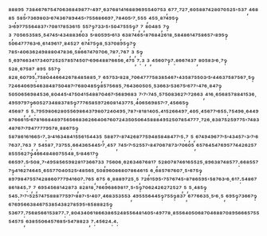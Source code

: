 ⁸⁸⁸⁹⁵,⁷³⁸⁴⁶⁷⁶⁷⁵⁴⁷⁰⁶³⁶⁸⁴⁹⁸⁷⁷'⁴⁹⁷·⁶³⁷⁶⁸¹⁴¹⁶⁸⁸⁹⁶⁹⁵⁵⁴⁰⁷⁵³,⁶⁷⁷·⁷²⁷·⁶⁰⁵⁸⁸⁷⁴²⁸⁰⁷⁰⁵²⁵'⁵³⁷,⁴⁶⁸⁸⁵,⁵⁸⁵′⁷³⁶⁹⁸⁰³′⁶⁷⁴³⁶⁷⁸⁹⁴⁴⁵'⁷⁵⁵⁶⁸⁶⁶⁹⁷·⁷⁸⁴⁰⁵′⁷·⁵⁵⁵,⁴⁵⁵·⁸⁷⁴⁹⁵‽³′⁶⁹⁷⁷⁵⁵⁶⁴⁸³⁷'⁷⁰⁸¹⁷⁸⁵³⁶¹⁵,⁵⁵⁷‽⁷³³′⁵'⁵⁰⁴⁷⁵⁵⁵‽⁷,⁷,⁸⁰⁴⁸⁵,⁷‽³,⁷⁰⁵⁶⁵³⁵⁸⁵·⁵⁴⁷⁴⁵′⁴³⁴⁸⁸³⁶⁰³,⁵′⁸⁰⁵⁹⁵′⁶¹³,⁶³⁸⁷⁴⁶⁵'⁸⁷⁶⁸⁴²⁶¹⁸·⁵⁸⁴⁸⁶¹⁴⁷⁵⁸⁶⁵⁷'⁸⁹⁵‽⁵⁰⁶⁴⁷⁷⁷⁶³′⁶·⁶¹⁴⁹⁶¹⁷·⁸⁴⁵²⁷,⁶⁷⁴⁷⁵‽⁸·⁵³⁷⁰⁸⁹⁵‽⁷‽⁷⁸⁵'⁴⁰⁶³⁶²⁴⁹⁸⁸⁸⁰⁴⁷⁸³⁶·⁵⁸⁶⁶⁷⁴⁷⁰⁷⁰⁶·⁷⁸⁷:⁷⁶⁷,³,⁵‽⁵·⁶⁹⁷⁴⁶³⁴¹⁷³⁴⁰⁷²⁵²⁵⁷⁸⁵⁷⁴⁵⁰⁷′⁶⁹⁶⁴⁸⁸⁷⁶⁶⁵⁶·⁴⁷⁵,⁷:³,³,⁴⁵⁶⁰⁷‽⁷:⁸⁶⁶⁷⁴³⁷,⁸⁰⁵⁸³′⁶·⁷‽⁵²⁸·⁶⁷⁵⁸⁷,⁸⁹⁵,⁵⁵⁷‽⁸²⁸·⁶⁰⁷⁹⁵:⁷⁵⁸⁰⁴⁴⁶⁶⁴²⁶⁷⁸⁴⁸⁵⁸⁸⁵·⁷,⁶⁵⁷⁵³′⁸²⁸·⁷⁰⁶⁴⁷⁷⁷⁵⁸³⁸⁵⁴⁶⁷'⁴³⁵⁸⁷⁵⁵⁰³′⁵′⁴⁴⁶³⁷⁵⁸⁷⁵⁶⁷·⁵‽⁷²⁴⁶⁴⁰⁶⁹⁵⁴⁶³⁸⁴⁸⁷⁵⁰⁴⁸⁷′⁷⁶⁸⁰⁴⁸⁵‽⁸⁵⁷⁵⁶⁸⁵·⁷⁶⁴³⁶⁰⁵⁰⁵·⁵³⁶⁶³′⁵³⁶⁷⁵′⁶⁷⁷'⁴⁷⁶·⁸⁴⁷‽⁵⁰⁵⁰⁶⁵⁶⁹⁸⁴⁵³⁶·⁸⁰⁴⁴⁵′⁴⁷⁵⁰⁴¹⁵⁴⁸⁸⁷⁰⁴⁶⁷′⁵⁶⁸⁹⁶⁸³,⁷′⁷'⁷⁴⁵·⁵⁷⁵⁰⁸³⁶²⁷′⁷²⁶⁶³,⁴¹⁶·⁶⁵⁶⁸⁵⁷⁸⁸⁴¹⁵³⁶·⁴⁹⁵⁹⁷⁹⁷‽⁶⁰⁵²⁷³⁴⁸⁸³⁷⁸⁵‽⁷⁷⁷⁶⁵⁸⁵⁹⁷²⁶⁰⁸¹⁴³⁷⁷⁵·⁴⁰⁶⁵⁶⁹⁸⁵⁷′⁷·⁴⁵⁶⁶⁵‽⁴⁵⁶⁸⁷,⁵,⁵:⁷⁹⁵⁹⁸⁰⁶²⁸⁰⁵⁵⁶⁹⁸⁶⁴³⁷⁹⁸⁰⁷²⁴⁰⁴⁹⁵·⁷⁸⁷'⁸¹⁸¹⁴⁰⁵:⁴¹⁵²⁶⁶⁴⁹⁷·⁴⁰⁵·⁴⁵⁶⁷⁷′⁶⁵⁵:⁷⁵⁴⁹⁶·⁶⁴⁴⁹⁸⁷⁶⁶⁶¹⁵′⁶⁷⁸¹⁶⁶⁸⁴⁸⁹⁷⁵⁶⁵⁶⁶⁸³⁶²⁶⁶⁴⁰⁶⁷⁶⁰⁷²⁴³⁵⁰⁵⁰⁶⁴⁵⁸⁸⁸⁴⁹⁵²⁵⁰⁷⁸⁵⁴⁷⁷⁷·⁷²⁶·⁸³⁸⁷⁵²⁵⁹⁷⁷⁵'⁷⁴⁸³⁴⁸⁷⁶⁷′⁷⁹⁴⁷⁷⁷⁷⁹⁵⁷⁸·⁸⁸⁶⁷⁵‽⁵⁸⁷⁸⁶¹⁶¹⁶⁶⁵'⁷:³′⁴¹⁶³⁴⁸⁴¹⁵⁵⁶¹⁵⁴⁴³⁵,⁵⁸⁸⁷⁷'⁸⁷⁴²⁶⁸⁷⁷⁵⁹⁴⁸⁵⁸⁴⁸⁴⁷⁷′⁵:⁷,⁵,⁶⁷⁴⁹⁴⁹⁶⁷⁷′⁵′⁴³⁴⁵⁷'³′⁷′⁶⁷⁶³⁷:⁷⁶³,⁷,⁵⁴⁵⁸⁷·⁷³⁷⁵⁵:⁶⁶⁴³⁶⁵⁴⁴⁵′⁷·⁴⁵⁷,⁷⁴⁵′⁷′⁵²⁵⁵⁷'⁸⁴⁷⁰⁶⁷⁸⁷³′⁷⁰⁶⁰⁵,⁶⁵⁷⁶⁴⁵⁴⁷⁶⁹⁵⁷⁷⁴⁴²⁶²⁵⁷⁸⁵⁵⁵⁶²⁷‽⁴⁶⁶⁴⁸⁴⁸⁰⁷⁵⁵⁴⁸·⁵′⁸⁴⁶¹⁷‽⁶⁶⁵⁹⁷:⁵′⁵⁰⁸·⁷'⁴⁹⁵⁸⁵⁶⁵⁹⁸²⁸¹⁷³⁶⁶⁷³³,⁷⁵⁶⁰⁶·⁶²⁶³⁴⁶⁷⁶⁸¹⁷,⁵²⁸⁰⁷⁸⁷⁴⁶¹⁶⁵⁵²⁵·⁸⁹⁶³⁸⁷⁴⁸⁵⁷⁷:⁶⁶⁸⁵⁵⁷⁷‽⁴¹⁶²⁷⁴⁶⁴⁵·⁶⁵⁵⁷⁷⁰⁴⁰⁵²⁵′⁴⁸⁵⁶⁵·⁵⁰⁸⁹⁶⁰⁸⁶⁸⁰⁷⁸⁶⁴⁶¹⁵,⁶·⁶⁸⁵⁷⁶⁷⁶⁰⁷·⁵'⁶⁷⁵‽⁸⁹⁷⁹⁸⁴⁷⁵⁵⁷⁴²⁸⁸⁶⁰⁷⁷⁷⁹⁴¹⁶⁰⁷:⁷⁶⁵,⁶⁷⁵,⁶·⁸⁸⁸⁹⁷²⁵·⁵,⁷²⁶¹⁵⁹⁵'⁷⁵⁷⁶⁷⁴⁵'⁸⁷⁸⁶⁵⁹⁵'⁵⁸⁷⁶³′⁶·⁶¹⁷:⁵⁴⁸⁶⁷⁸⁶¹⁸⁴⁵:⁷,⁷,⁶⁹⁵⁴⁵⁶⁸¹⁴²⁸⁷³,⁸²⁸¹⁸·⁷⁶⁶⁹⁶⁸⁶⁹⁸¹⁷·⁵'⁵‽⁷⁰⁶²⁴²⁶²⁷²⁵²⁷,⁵,⁵·⁴⁸⁵‽⁵⁴⁵:⁷′⁷'⁵²⁵⁷⁴⁷⁵⁸⁸⁸⁷⁷⁵⁹⁷′⁸⁸⁷'⁵′⁴⁰⁷·⁴⁶⁸³⁵³⁵⁵³,⁴⁹⁵⁵⁵⁶⁴⁴⁵‽⁷⁵⁵‽⁸³⁷,⁶⁷⁷⁶⁶³⁵·⁵′⁶·⁵,⁶⁹⁵‽⁷³⁶⁶⁷‽⁶⁷⁶⁹⁵⁶⁶³⁸⁴⁶⁷⁵³⁸⁵⁴³⁸²⁷⁸⁵⁹⁵'⁶⁵⁸⁸⁸²⁵‽⁵³⁶⁷⁷:⁷⁵⁶⁸⁵⁶⁶¹⁵³⁸⁷⁷:⁷·⁸⁰⁴³⁴⁰⁶¹⁸⁶⁶³⁸⁶⁵²⁴⁸⁵⁵⁶⁴⁸¹⁴⁰⁵'⁴⁹⁷⁷⁸·⁸⁵⁵⁶⁴⁰⁵⁰⁶⁸⁷⁰⁴⁶⁸⁸⁷⁰⁸⁹⁵⁶⁶⁶⁵⁷⁵⁵⁵⁴⁵⁷⁵,⁶³⁸⁵⁵⁰⁶⁴⁵⁷⁶⁸⁵′⁵⁴⁷⁸⁸²³,⁷:⁴⁵⁶²⁴:⁴:
